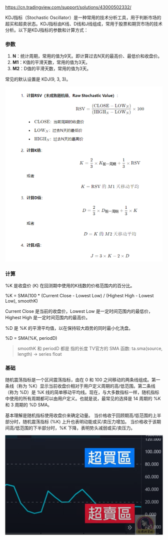 https://cn.tradingview.com/support/solutions/43000502332/


KDJ指标（Stochastic Oscillator）是一种常用的技术分析工具，用于判断市场的超买和超卖状态。KDJ指标由K线、D线和J线组成，常用于股票和期货市场的技术分析。以下是KDJ指标的参数和计算方式：

### 参数

1. **N**：统计周期，常用的值为9天。即计算过去N天的最高价、最低价和收盘价。
2. **M1**：K值的平滑天数，常用的值为3天。
3. **M2**：D值的平滑天数，常用的值为3天。

常见的默认设置是 KDJ(9, 3, 3)。


![](../../assets/Pasted%20image%2020240526153620.png)






### 计算

%K 是收盘价 (K) 在回测期中使用的K线数的价格范围内的百分比。

%K = SMA(100 * (Current Close - Lowest Low) / (Highest High - Lowest Low), smoothK)

Current Close  是当前的收盘价，Lowest Low 是一定时间范围内的最低价，Highest High 是一定时间范围内的最高价。



%D 是 %K 的平滑平均值，以在保持较大趋势的同时最小化洗盘。

%D = SMA(%K, periodD)

> smoothK 和 periodD 都是 指的长度
>  TV官方的 SMA 函数:  ta.sma(source, length) → series float


### 基础

随机震荡指标是一个区间震荡指标，由在 0 和 100 之间移动的两条线组成。第一条线（称为 %K）显示当前收盘价相对于用户定义周期的高/低范围。第二条线（称为 %D）是 %K 线的简单移动平均线。现在，与大多数指标一样，随机指标中使用的所有周期都可以由用户定义。也就是说，最常见的选择是 14 周期的 %K 和 3 周期的 %D SMA。

基本理解是随机指标使用收盘价来确定动量。 当价格收于回顾期高/低范围的上半部分时，随机震荡指标 (%K) 上升也表明动能或买/卖压力增加。 当价格收于该期间高/低范围的下半部分时，%K 下降，表明势头减弱或买/卖压力。



![](../../assets/Pasted%20image%2020240503160512.png)